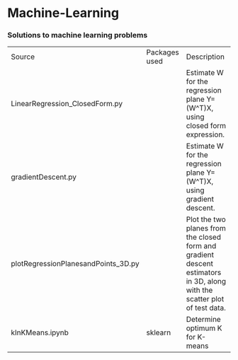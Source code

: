 # Machine-Learning
### Solutions to machine learning problems

<table>
  <tr>
    <td>Source</td>
    <td>Packages used</td>
    <td>Description</td>
  </tr>
  
  <tr>
    <td>LinearRegression_ClosedForm.py</td>
    <td></td>
    <td>Estimate W for the regression plane Y=(W^T)X, using closed form expression.</td>
  </tr>
  <tr>
    <td>gradientDescent.py</td>
    <td></td>
    <td>Estimate W for the regression plane Y=(W^T)X, using gradient descent.</td>
  </tr>
  <tr>
    <td>plotRegressionPlanesandPoints_3D.py</td>
    <td></td>
    <td>Plot the two planes from the closed form and gradient descent estimators in 3D, along with the scatter plot of test data.</td>
  </tr>
  <tr>
    <td>kInKMeans.ipynb</td>
    <td>sklearn</td>
    <td>Determine optimum K for K-means</td>
  </tr>

</table>
